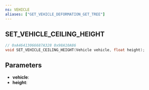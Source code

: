 ```yaml
---
ns: VEHICLE
aliases: ["GET_VEHICLE_DEFORMATION_GET_TREE"]
---
```

## SET_VEHICLE_CEILING_HEIGHT

```c
// 0xA46413066687A328 0x98A10A86
void SET_VEHICLE_CEILING_HEIGHT(Vehicle vehicle, float height);
```

## Parameters
* **vehicle**: 
* **height**:

